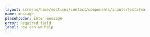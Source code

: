```yaml
---
layout: screens/home/sections/contact/components/inputs/textarea
name: message
placeholder: Enter message
error: Required field
label: How can we help
---
```

